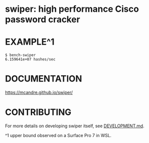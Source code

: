 # swiper: high performance Cisco password cracker

# EXAMPLE^1

```console
$ bench-swiper
6.159641e+07 hashes/sec
```

# DOCUMENTATION

https://mcandre.github.io/swiper/

# CONTRIBUTING

For more details on developing swiper itself, see [DEVELOPMENT.md](DEVELOPMENT.md).

^1 upper bound observed on a Surface Pro 7 in WSL.
